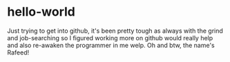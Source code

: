 # hello-world
Just trying to get into github, it's been pretty tough as always with the grind and job-searching so I figured working more on github
would really help and also re-awaken the programmer in me welp. Oh and btw, the name's Rafeed!
